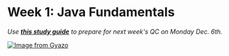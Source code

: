 # Week 1: Java Fundamentals
*Use [**this study guide**](https://github.com/211129-Enterprise/demos/blob/main/week1/qc-questions.md) to prepare for next week's QC on Monday Dec. 6th.*

[![Image from Gyazo](https://i.gyazo.com/e4a47a2ea74401c972995cb57ded81ea.gif)](https://gyazo.com/e4a47a2ea74401c972995cb57ded81ea)
